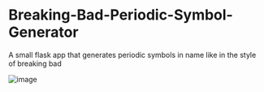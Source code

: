 # Breaking-Bad-Periodic-Symbol-Generator
A small flask app that generates periodic symbols in name like in the style of breaking bad

![image](https://github.com/user-attachments/assets/3e8427a1-dcfd-48ff-9521-18bd487da944)
